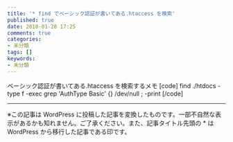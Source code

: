 ```yaml
---
title: '* find でベーシック認証が書いてある.htaccess を検索'
published: true
date: 2010-01-28 17:25
comments: true
categories:
- 未分類
tags: []
keywords:
- 未分類
---
```

ベーシック認証が書いてある.htaccess を検索するメモ
[code]
find ./htdocs -type f -exec grep 'AuthType Basic' {} /dev/null \; -print
[/code]

---
※この記事は WordPress に投稿した記事を変換したものです。一部不自然な表示があるかも知れません。ご了承ください。また、記事タイトル先頭の * は WordPress から移行した記事である印です。
